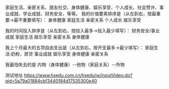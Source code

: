 家庭生活、亲密关系、朋友社交、身体健康、娱乐享受、个人成长、社会赞许、事业成就、学业成就、财务安全，等等。
我的价值要素排序是（从左到右，按最重要→最不重要填写）：
身体健康
家庭生活
亲密关系
个人成长
娱乐享受


我的时间投入排序是（从左到右，按投入最多→投入最少填写）：
财务安全/事业成就
家庭生活
娱乐享受
亲密关系
身体健康

我上个月最大的五项自由支出是（从左到右，按开支最多→最少填写）：
家庭生活:奶粉，房贷
事业成就
娱乐享受
身体健康
亲密关系

我最怕失去的是
内物（身体健康）--他物（家庭关系）--外物

测试地址
https://www.hxedu.com.cn/hxedu/w/inputVideo.do?qid=5a79a01884cbf3440184d17535300e40